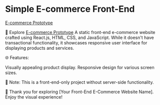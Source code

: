# Simple E-commerce Front-End
<a href="https://edspert-final-project-sg69.vercel.app">E-commerce Prototype</a>


🛒 Explore 
<a href="https://edspert-final-project-sg69.vercel.app">E-commerce Prototype</a>
A static front-end e-commerce website crafted using React.js, HTML, CSS, and JavaScript. While it doesn't have transactional functionality, it showcases responsive user interface for displaying products and services.

🌐 Features:

Visually appealing product display.
Responsive design for various screen sizes.

👀 Note:
This is a front-end-only project without server-side functionality.

🙌 Thank you for exploring [Your Front-End E-Commerce Website Name]. Enjoy the visual experience!
